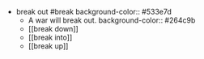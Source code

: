 - break out #break
  background-color:: #533e7d
	- A war will break out.
	  background-color:: #264c9b
	- [[break down]]
	- [[break into]]
	- [[break up]]